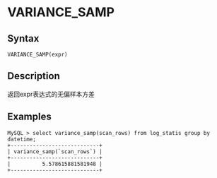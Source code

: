 # VARIANCE_SAMP

## Syntax

`VARIANCE_SAMP(expr)`

## Description

返回expr表达式的无偏样本方差

## Examples
```
MySQL > select variance_samp(scan_rows) from log_statis group by datetime;
+----------------------------+
| variance_samp(`scan_rows`) |
+----------------------------+
|          5.578615881581948 |
+----------------------------+
```